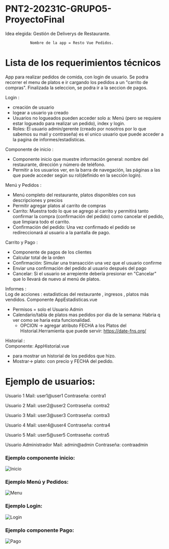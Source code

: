 # PNT2-20231C-GRUPO5-ProyectoFinal
Idea elegida: Gestión de Deliverys de Restaurante.

               Nombre de la app = Resto Vue Pedidos.
              
# Lista de los requerimientos técnicos
App para realizar pedidos de comida, con login de usuario. 
Se podra recorrer el menu de platos e ir cargando los pedidos a un "carrito de compras". Finalizada la seleccion, se podra ir a la seccion de pagos.

Login :
  - creación de usuario
  - logear a usuario ya creado
  - Usuarios no logueados pueden acceder solo a: Menú (pero se requiere estar logueado para realizar un pedido), index y login.
  - Roles: El usuario admin/gerente (creado por nosotros por lo que sabemos su mail y contraseña) es el unico usuario que puede acceder a la pagina de informes/estadísticas.

Componente de inicio : 
  - Componente inicio que muestre información general: nombre del restaurante, dirección y número de teléfono.
  - Permitir a los usuarios ver, en la barra de navegación, las páginas a las que puede acceder según su rol(definido en la sección login).

Menú y Pedidos : 
  - Menú completo del restaurante, platos disponibles con sus descripciones y precios
  - Permitir agregar platos al carrito de compras
  - Carrito: Muestra todo lo que se agrego al carrito y permitirá tanto confirmar la compra (confirmación del pedido) como cancelar el pedido, que limpiara todo el carrito.
  - Confirmación del pedido: Una vez confirmado el pedido se redireccionará al usuario a la pantalla de pago.

Carrito y Pago : 
  - Componente de pagos de los clientes 
  - Calcular total de la orden
  - Confirmación: Simular una transacción una vez que el usuario confirme
  - Enviar una confirmación del pedido al usuario después del pago
  - Cancelar: Si el usuario se arrepiente debería presionar en "Cancelar" que lo llevará de nuevo al menú de platos.

Informes :<br />
Log de acciones : estadísticas del restaurante , ingresos , platos más vendidos. Componente AppEstadisticas.vue
  - Permisos = solo el Usuario Admin
  - Calendario/tabla de platos mas pedidos por dia de la semana: Habria q ver como se haria esta funcionalidad.
      - OPCION -> agregar atributo FECHA a los Platos del Historial.Herramienta que puede servir: https://date-fns.org/

Historial :<br />
Componente: AppHistorial.vue
  - para mostrar un historial de los pedidos que hizo.
  - Mostrar-> plato: con precio y FECHA del pedido.


# Ejemplo de usuarios:
Usuario 1
Mail: user1@user1
Contraseña: contra1

Usuario 2
Mail: user2@user2
Contraseña: contra2

Usuario 3
Mail: user3@user3
Contraseña: contra3

Usuario 4
Mail: user4@user4
Contraseña: contra4

Usuario 5
Mail: user5@user5
Contraseña: contra5

Usuario Administrador
Mail: admin@admin
Contraseña: contraadmin


### Ejemplo componente inicio:
![Inicio](https://github.com/martinLisi82ORT/Proyecto_PagPedidosRestaurante/assets/111402719/8d9a6a47-f235-4a0f-8584-78c097537dff)

### Ejemplo Menú y Pedidos:
![Menu](https://github.com/martinLisi82ORT/Proyecto_PagPedidosRestaurante/assets/111402719/ebc3bc81-9815-4e66-b383-2983509c0375)

### Ejemplo Login:
![Login](https://github.com/martinLisi82ORT/Proyecto_PagPedidosRestaurante/assets/111402719/4d7f57e3-adb2-4d89-a4f9-a6a26b550d59)

### Ejemplo componente Pago:
![Pago](https://github.com/martinLisi82ORT/Proyecto_PagPedidosRestaurante/assets/111402719/0e2030bc-c061-4a63-b081-cdc230c2c515)

